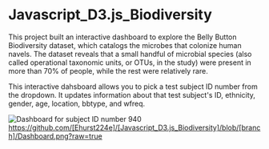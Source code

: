 # Javascript_D3.js_Biodiversity

This project built an interactive dashboard to explore the Belly Button Biodiversity dataset, which catalogs the microbes that colonize human navels. The dataset reveals that a small handful of microbial species (also called operational taxonomic units, or OTUs, in the study) were present in more than 70% of people, while the rest were relatively rare.

This interactive dahsboard allows you to pick a test subject ID number from the dropdown. It updates information about that test subject's ID, ethnicity, gender, age, location, bbtype, and wfreq.

![Dashboard for subject ID number 940](http://url/to/Dashboard.png)
https://github.com/[Ehurst224e]/[Javascript_D3.js_Biodiversity]/blob/[branch]/Dashboard.png?raw=true
